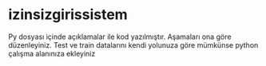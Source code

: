 # izinsizgirissistem
Py dosyası içinde açıklamalar ile kod yazılmıştır.
Aşamaları ona göre düzenleyiniz.
Test ve train datalarını kendi yolunuza göre mümkünse python çalışma alanınıza ekleyiniz
